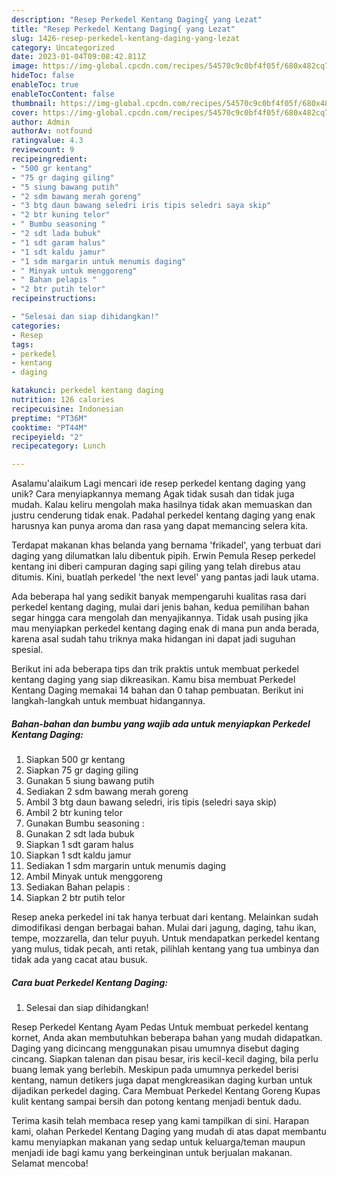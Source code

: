 ```yaml
---
description: "Resep Perkedel Kentang Daging{ yang Lezat"
title: "Resep Perkedel Kentang Daging{ yang Lezat"
slug: 1426-resep-perkedel-kentang-daging-yang-lezat
category: Uncategorized
date: 2023-01-04T09:08:42.811Z
image: https://img-global.cpcdn.com/recipes/54570c9c0bf4f05f/680x482cq70/perkedel-kentang-daging-foto-resep-utama.jpg
hideToc: false
enableToc: true
enableTocContent: false
thumbnail: https://img-global.cpcdn.com/recipes/54570c9c0bf4f05f/680x482cq70/perkedel-kentang-daging-foto-resep-utama.jpg
cover: https://img-global.cpcdn.com/recipes/54570c9c0bf4f05f/680x482cq70/perkedel-kentang-daging-foto-resep-utama.jpg
author: Admin
authorAv: notfound
ratingvalue: 4.3
reviewcount: 9
recipeingredient:
- "500 gr kentang"
- "75 gr daging giling"
- "5 siung bawang putih"
- "2 sdm bawang merah goreng"
- "3 btg daun bawang seledri iris tipis seledri saya skip"
- "2 btr kuning telor"
- " Bumbu seasoning "
- "2 sdt lada bubuk"
- "1 sdt garam halus"
- "1 sdt kaldu jamur"
- "1 sdm margarin untuk menumis daging"
- " Minyak untuk menggoreng"
- " Bahan pelapis "
- "2 btr putih telor"
recipeinstructions:

- "Selesai dan siap dihidangkan!"
categories:
- Resep
tags:
- perkedel
- kentang
- daging

katakunci: perkedel kentang daging 
nutrition: 126 calories
recipecuisine: Indonesian
preptime: "PT36M"
cooktime: "PT44M"
recipeyield: "2"
recipecategory: Lunch

---
```



Asalamu'alaikum Lagi mencari ide resep perkedel kentang daging yang unik? Cara menyiapkannya memang Agak tidak susah dan tidak juga mudah. Kalau keliru mengolah maka hasilnya tidak akan memuaskan dan justru cenderung tidak enak. Padahal perkedel kentang daging yang enak harusnya kan punya aroma dan rasa yang dapat memancing selera kita.


Terdapat makanan khas belanda yang bernama &#39;frikadel&#39;, yang terbuat dari daging yang dilumatkan lalu dibentuk pipih. Erwin Pemula Resep perkedel kentang ini diberi campuran daging sapi giling yang telah direbus atau ditumis. Kini, buatlah perkedel &#39;the next level&#39; yang pantas jadi lauk utama.

Ada beberapa hal yang sedikit banyak mempengaruhi kualitas rasa dari perkedel kentang daging, mulai dari jenis bahan, kedua pemilihan bahan segar hingga cara mengolah dan menyajikannya. Tidak usah pusing jika mau menyiapkan perkedel kentang daging enak di mana pun anda berada, karena asal sudah tahu triknya maka hidangan ini dapat jadi suguhan spesial.


Berikut ini ada beberapa tips dan trik praktis untuk membuat perkedel kentang daging yang siap dikreasikan. Kamu bisa membuat Perkedel Kentang Daging memakai 14 bahan dan 0 tahap pembuatan. Berikut ini langkah-langkah untuk membuat hidangannya.

<!--inarticleads1-->

##### Bahan-bahan dan bumbu yang wajib ada untuk menyiapkan Perkedel Kentang Daging:

1. Siapkan 500 gr kentang
1. Siapkan 75 gr daging giling
1. Gunakan 5 siung bawang putih
1. Sediakan 2 sdm bawang merah goreng
1. Ambil 3 btg daun bawang seledri, iris tipis (seledri saya skip)
1. Ambil 2 btr kuning telor
1. Gunakan  Bumbu seasoning :
1. Gunakan 2 sdt lada bubuk
1. Siapkan 1 sdt garam halus
1. Siapkan 1 sdt kaldu jamur
1. Sediakan 1 sdm margarin untuk menumis daging
1. Ambil  Minyak untuk menggoreng
1. Sediakan  Bahan pelapis :
1. Siapkan 2 btr putih telor


Resep aneka perkedel ini tak hanya terbuat dari kentang. Melainkan sudah dimodifikasi dengan berbagai bahan. Mulai dari jagung, daging, tahu ikan, tempe, mozzarella, dan telur puyuh. Untuk mendapatkan perkedel kentang yang mulus, tidak pecah, anti retak, pilihlah kentang yang tua umbinya dan tidak ada yang cacat atau busuk. 

<!--inarticleads2-->

##### Cara buat Perkedel Kentang Daging:


1. Selesai dan siap dihidangkan!

Resep Perkedel Kentang Ayam Pedas Untuk membuat perkedel kentang kornet, Anda akan membutuhkan beberapa bahan yang mudah didapatkan. Daging yang dicincang menggunakan pisau umumnya disebut daging cincang. Siapkan talenan dan pisau besar, iris kecil-kecil daging, bila perlu buang lemak yang berlebih. Meskipun pada umumnya perkedel berisi kentang, namun detikers juga dapat mengkreasikan daging kurban untuk dijadikan perkedel daging. Cara Membuat Perkedel Kentang Goreng Kupas kulit kentang sampai bersih dan potong kentang menjadi bentuk dadu. 

Terima kasih telah membaca resep yang kami tampilkan di sini. Harapan kami, olahan Perkedel Kentang Daging yang mudah di atas dapat membantu kamu menyiapkan makanan yang sedap untuk keluarga/teman maupun menjadi ide bagi kamu yang berkeinginan untuk berjualan makanan. Selamat mencoba!
